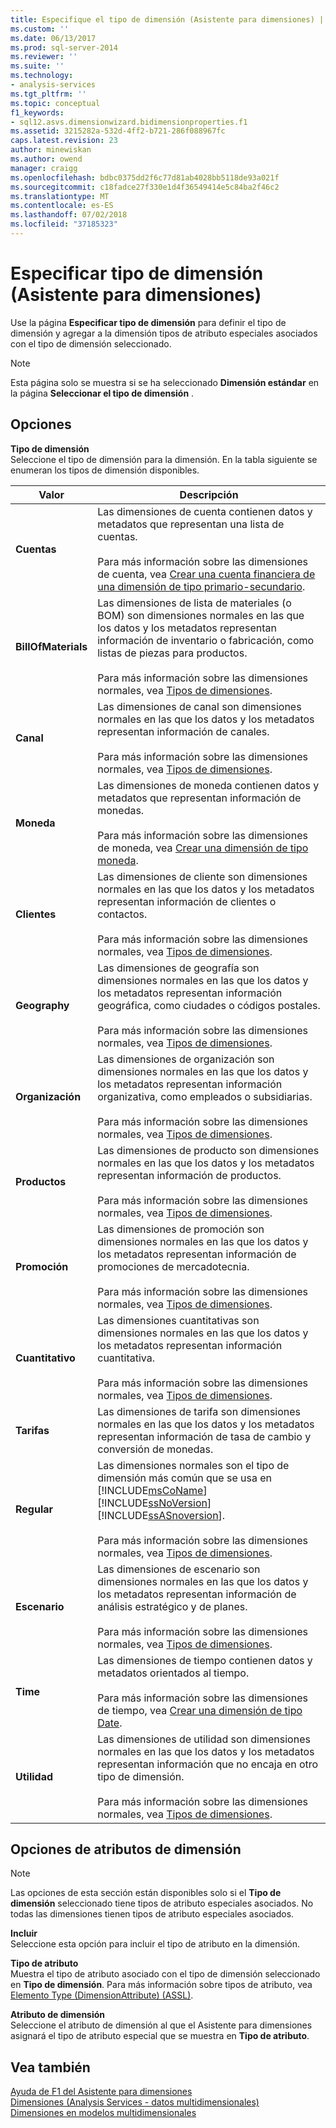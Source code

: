 ```yaml
---
title: Especifique el tipo de dimensión (Asistente para dimensiones) | Microsoft Docs
ms.custom: ''
ms.date: 06/13/2017
ms.prod: sql-server-2014
ms.reviewer: ''
ms.suite: ''
ms.technology:
- analysis-services
ms.tgt_pltfrm: ''
ms.topic: conceptual
f1_keywords:
- sql12.asvs.dimensionwizard.bidimensionproperties.f1
ms.assetid: 3215282a-532d-4ff2-b721-286f088967fc
caps.latest.revision: 23
author: minewiskan
ms.author: owend
manager: craigg
ms.openlocfilehash: bdbc0375dd2f6c77d81ab4028bb5118de93a021f
ms.sourcegitcommit: c18fadce27f330e1d4f36549414e5c84ba2f46c2
ms.translationtype: MT
ms.contentlocale: es-ES
ms.lasthandoff: 07/02/2018
ms.locfileid: "37185323"
---
```

# <a name="specify-dimension-type-dimension-wizard"></a>Especificar tipo de dimensión (Asistente para dimensiones)
  Use la página **Especificar tipo de dimensión** para definir el tipo de dimensión y agregar a la dimensión tipos de atributo especiales asociados con el tipo de dimensión seleccionado.  
  
> [!NOTE]  
>  Esta página solo se muestra si se ha seleccionado **Dimensión estándar** en la página **Seleccionar el tipo de dimensión** .  
  
## <a name="options"></a>Opciones  
 **Tipo de dimensión**  
 Seleccione el tipo de dimensión para la dimensión. En la tabla siguiente se enumeran los tipos de dimensión disponibles.  
  
|Valor|Descripción|  
|-----------|-----------------|  
|**Cuentas**|Las dimensiones de cuenta contienen datos y metadatos que representan una lista de cuentas.<br /><br /> Para más información sobre las dimensiones de cuenta, vea [Crear una cuenta financiera de una dimensión de tipo primario-secundario](multidimensional-models/database-dimensions-finance-account-of-parent-child-type.md).|  
|**BillOfMaterials**|Las dimensiones de lista de materiales (o BOM) son dimensiones normales en las que los datos y los metadatos representan información de inventario o fabricación, como listas de piezas para productos.<br /><br /> Para más información sobre las dimensiones normales, vea [Tipos de dimensiones](multidimensional-models-olap-logical-dimension-objects/database-dimension-properties-types.md).|  
|**Canal**|Las dimensiones de canal son dimensiones normales en las que los datos y los metadatos representan información de canales.<br /><br /> Para más información sobre las dimensiones normales, vea [Tipos de dimensiones](multidimensional-models-olap-logical-dimension-objects/database-dimension-properties-types.md).|  
|**Moneda**|Las dimensiones de moneda contienen datos y metadatos que representan información de monedas.<br /><br /> Para más información sobre las dimensiones de moneda, vea [Crear una dimensión de tipo moneda](multidimensional-models/database-dimensions-create-a-currency-type-dimension.md).|  
|**Clientes**|Las dimensiones de cliente son dimensiones normales en las que los datos y los metadatos representan información de clientes o contactos.<br /><br /> Para más información sobre las dimensiones normales, vea [Tipos de dimensiones](multidimensional-models-olap-logical-dimension-objects/database-dimension-properties-types.md).|  
|**Geography**|Las dimensiones de geografía son dimensiones normales en las que los datos y los metadatos representan información geográfica, como ciudades o códigos postales.<br /><br /> Para más información sobre las dimensiones normales, vea [Tipos de dimensiones](multidimensional-models-olap-logical-dimension-objects/database-dimension-properties-types.md).|  
|**Organización**|Las dimensiones de organización son dimensiones normales en las que los datos y los metadatos representan información organizativa, como empleados o subsidiarias.<br /><br /> Para más información sobre las dimensiones normales, vea [Tipos de dimensiones](multidimensional-models-olap-logical-dimension-objects/database-dimension-properties-types.md).|  
|**Productos**|Las dimensiones de producto son dimensiones normales en las que los datos y los metadatos representan información de productos.<br /><br /> Para más información sobre las dimensiones normales, vea [Tipos de dimensiones](multidimensional-models-olap-logical-dimension-objects/database-dimension-properties-types.md).|  
|**Promoción**|Las dimensiones de promoción son dimensiones normales en las que los datos y los metadatos representan información de promociones de mercadotecnia.<br /><br /> Para más información sobre las dimensiones normales, vea [Tipos de dimensiones](multidimensional-models-olap-logical-dimension-objects/database-dimension-properties-types.md).|  
|**Cuantitativo**|Las dimensiones cuantitativas son dimensiones normales en las que los datos y los metadatos representan información cuantitativa.<br /><br /> Para más información sobre las dimensiones normales, vea [Tipos de dimensiones](multidimensional-models-olap-logical-dimension-objects/database-dimension-properties-types.md).|  
|**Tarifas**|Las dimensiones de tarifa son dimensiones normales en las que los datos y los metadatos representan información de tasa de cambio y conversión de monedas.|  
|**Regular**|Las dimensiones normales son el tipo de dimensión más común que se usa en [!INCLUDE[msCoName](../includes/msconame-md.md)] [!INCLUDE[ssNoVersion](../includes/ssnoversion-md.md)] [!INCLUDE[ssASnoversion](../includes/ssasnoversion-md.md)].<br /><br /> Para más información sobre las dimensiones normales, vea [Tipos de dimensiones](multidimensional-models-olap-logical-dimension-objects/database-dimension-properties-types.md).|  
|**Escenario**|Las dimensiones de escenario son dimensiones normales en las que los datos y los metadatos representan información de análisis estratégico y de planes.<br /><br /> Para más información sobre las dimensiones normales, vea [Tipos de dimensiones](multidimensional-models-olap-logical-dimension-objects/database-dimension-properties-types.md).|  
|**Time**|Las dimensiones de tiempo contienen datos y metadatos orientados al tiempo.<br /><br /> Para más información sobre las dimensiones de tiempo, vea [Crear una dimensión de tipo Date](multidimensional-models/database-dimensions-create-a-date-type-dimension.md).|  
|**Utilidad**|Las dimensiones de utilidad son dimensiones normales en las que los datos y los metadatos representan información que no encaja en otro tipo de dimensión.<br /><br /> Para más información sobre las dimensiones normales, vea [Tipos de dimensiones](multidimensional-models-olap-logical-dimension-objects/database-dimension-properties-types.md).|  
  
## <a name="dimension-attributes-options"></a>Opciones de atributos de dimensión  
  
> [!NOTE]  
>  Las opciones de esta sección están disponibles solo si el **Tipo de dimensión** seleccionado tiene tipos de atributo especiales asociados. No todas las dimensiones tienen tipos de atributo especiales asociados.  
  
 **Incluir**  
 Seleccione esta opción para incluir el tipo de atributo en la dimensión.  
  
 **Tipo de atributo**  
 Muestra el tipo de atributo asociado con el tipo de dimensión seleccionado en **Tipo de dimensión**. Para más información sobre tipos de atributo, vea [Elemento Type &#40;DimensionAttribute&#41; &#40;ASSL&#41;](scripting/properties/type-element-dimensionattribute-assl.md).  
  
 **Atributo de dimensión**  
 Seleccione el atributo de dimensión al que el Asistente para dimensiones asignará el tipo de atributo especial que se muestra en **Tipo de atributo**.  
  
## <a name="see-also"></a>Vea también  
 [Ayuda de F1 del Asistente para dimensiones](dimension-wizard-f1-help.md)   
 [Dimensiones &#40;Analysis Services - datos multidimensionales&#41;](multidimensional-models-olap-logical-dimension-objects/dimensions-analysis-services-multidimensional-data.md)   
 [Dimensiones en modelos multidimensionales](multidimensional-models/dimensions-in-multidimensional-models.md)  
  
  
